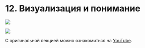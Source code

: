 # 12\. Визуализация и понимание

![](https://raw.githubusercontent.com/AlexandrParkhomenko/ml/main/stanford/images/cs231n_2017_lecture12_page-0005.jpg)

![](https://raw.githubusercontent.com/AlexandrParkhomenko/ml/main/stanford/images/cs231n_2017_lecture12_page-0032.jpg)

С оригинальной лекцией можно ознакомиться на [YouTube](https://youtu.be/6wcs6szJWMY).
